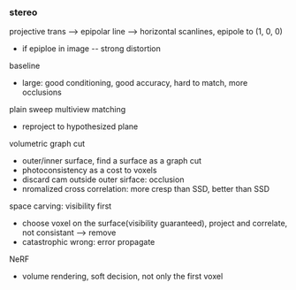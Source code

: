 ### stereo

projective trans --> epipolar line --> horizontal scanlines, epipole to (1, 0, 0)
- if epiploe in image -- strong distortion

baseline
- large: good conditioning, good accuracy, hard to match, more occlusions

plain sweep multiview matching
- reproject to hypothesized plane

volumetric graph cut
- outer/inner surface, find a surface as a graph cut
- photoconsistency as a cost to voxels
- discard cam outside outer sirface: occlusion
- nromalized cross correlation: more cresp than SSD, better than SSD

space carving: visibility first
- choose voxel on the surface(visibility guaranteed), project and correlate, not consistant --> remove
- catastrophic wrong: error propagate

NeRF
- volume rendering, soft decision, not only the first voxel